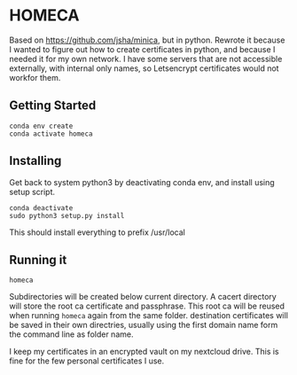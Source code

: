 # HOMECA

Based on https://github.com/jsha/minica, but in python.   Rewrote it because I wanted 
to figure out how to create certificates in python, and because I needed it for my own
network. I have some servers that are not accessible externally, with internal only names,
so Letsencrypt certificates would not workfor them.


## Getting Started

```
conda env create
conda activate homeca
```

## Installing

Get back to system python3 by deactivating conda env, and install using setup script.
```
conda deactivate
sudo python3 setup.py install
```
This should install everything to prefix /usr/local

## Running it

```
homeca
```
Subdirectories will be created below current directory.  A cacert directory will store the 
root ca certificate and passphrase.   This root ca will be reused when running `homeca` again from 
the same folder.   destination certificates will be saved in their own directries, usually using the 
first domain name form the command line as folder name.

I keep my certificates in an encrypted vault on my nextcloud drive. This is fine for the few personal 
certificates I use.

